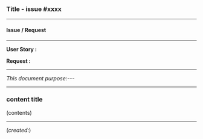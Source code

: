 ### Title - issue #xxxx

***

#### Issue / Request


***

**User Story :**

**Request :**


***

*This document purpose:---*

***

### content title 

(contents)


****

(*created:*)

